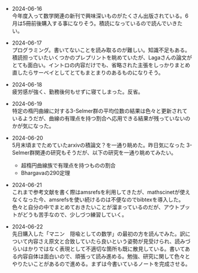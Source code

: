 <!-- 行末で「半角スペース」を「2個」連続入力すると、以降の文章を改行することができる -->
- 2024-06-16  
今年度入って数学関連の新刊で興味深いものがたくさん出版されている。6月は5冊前後購入する事になりそう。積読になっているので読んでいきたい。

- 2024-06-17  
プログラミング。書いてないことを読み取るのが難しい。知識不足もある。積読担っていたいくつかのプレプリントを眺めていたが、Lagaさんの論文がとても面白い。イントロの内容だけでも、省略された主張をしっかりまとめ直したらサーベイとしてとてもまとまりのあるものになりそう。

- 2024-06-18  
疲労感が強く、勤務後何もせずに寝てしまった。反省。

- 2024-06-19  
特定の楕円曲線に対する3-Selmer群の平均位数の結果は色々と更新されているようだが、曲線の有理点を持つ割合へ応用できる結果が残っていないのかが気になった。

- 2024-06-20  
5月末頃までためていたarxivの積論文？を一通り眺めた。昨日気になった $3$-Selmer群関連の研究もそうだが、以下の研究を一通り眺めてみたい。
  - 超楕円曲線族で有理点を持つものの割合
  - Bhargavaの290定理

- 2024-06-21  
これまで参考文献を書く際はamsrefsを利用してきたが、mathscinetが使えなくなった今、amsrefsを使い続けるのは不便なのでbibtexを導入した。色々と自分の中でまとめておきたいことが溜まっているのだが、アウトプットがどうも苦手なので、少しづつ練習していく。

- 2024-06-22  
先日購入した「マニン　隠喩としての数学」の最初の方を読んでみた。訳について内容さえ原文と合致していたら良いという姿勢が見受けられ、読みづらいはかりではなく表現として不適切な箇所も既に散見している。書いてある内容自体は面白いので、頑張って読み進める。勉強、研究に関して色々とやりたいことがあるので進める。まずは今書いているノートを完成させる。

